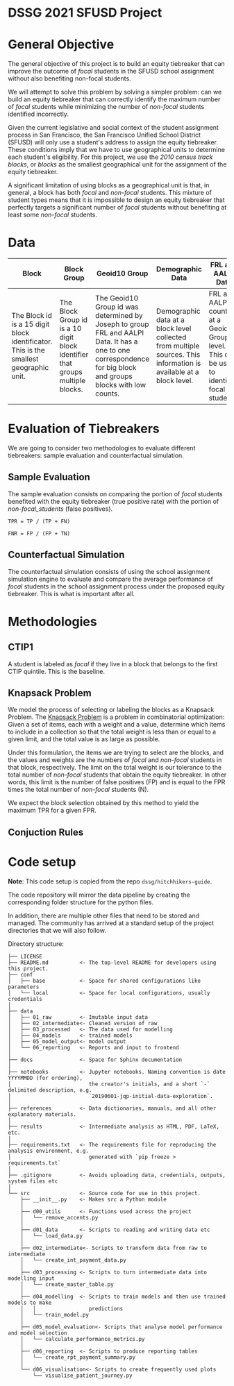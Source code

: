 # DSSG 2021 SFUSD Project

# General Objective

The general objective of this project is to build an equity tiebreaker that can improve the outcome of _focal_ students in the SFUSD school assignment without also benefiting non-focal students.

We will attempt to solve this problem by solving a simpler problem: can we build an equity tiebreaker that can correctly identify the maximum number of _focal_ students while minimizing the number of _non-focal_ students identified incorrectly.

Given the current legislative and social context of the student assignment process in San Francisco, the San Francisco Unified School District (SFUSD) will only use a student's address to assign the equity tiebreaker. These conditions imply that we have to use geographical units to determine each student's eligibility. For this project, we use the _2010 census track blocks_, or _blocks_ as the smallest geographical unit for the assignment of the equity tiebreaker.

A significant limitation of using blocks as a geographical unit is that, in general, a block has both _focal_ and _non-focal_ students. This mixture of student types means that it is impossible to design an equity tiebreaker that perfectly targets a significant number of _focal_ students without benefiting at least some _non-focal_ students. 



# Data

| Block       | Block Group | Geoid10 Group | Demographic Data | FRL and AALPI Data | Student Data |
| ----------- | ----------- | ------------- | ---------------- | ------------------ | ------------ |
| The Block id is a 15 digit block identificator. This is the smallest geographic unit. | The Block Group id is a 10 digit block identifier that groups multiple blocks. | The Geoid10 Group id was determined by Joseph to group FRL and AALPI Data. It has a one to one correspondence for big block and groups blocks with low counts. | Demographic data at a block level collected from multiple sources. This information is available at a block level. | FRL and AALPI counts at a Geoid10 Group level. This can be used to identify focal students. | Cleaned student data from previous years assignments. This information is available at a student level.|

# Evaluation of Tiebreakers

We are going to consider two methodologies to evaluate different tiebreakers: sample evaluation and counterfactual simulation.

## Sample Evaluation

The sample evaluation consists on comparing the portion of _focal_ students benefited with the equity tiebreaker (true positive rate) with the portion of _non-focal_students_ (false positives).

`TPR = TP / (TP + FN)`

`FNR = FP / (FP + TN)`

## Counterfactual Simulation
The counterfactual simulation consists of using the school assignment simulation engine to evaluate and compare the average performance of _focal_ students in the school assignment process under the proposed equity tiebreaker. This is what is important after all.

# Methodologies

## CTIP1

A student is labeled as _focal_ if they live in a block that belongs to the first CTIP quintile. This is the baseline.

## Knapsack Problem

We model the process of selecting or labeling the blocks as a Knapsack Problem. The [Knapsack Problem](https://en.wikipedia.org/wiki/Knapsack_problem) is a problem in combinatorial optimization: Given a set of items, each with a weight and a value, determine which items to include in a collection so that the total weight is less than or equal to a given limit, and the total value is as large as possible.

Under this formulation, the items we are trying to select are the blocks, and the values and weights are the numbers of _focal_  and _non-focal_ students in that block, respectively. The limit on the total weight is our tolerance to the total number of _non-focal_ students that obtain the equity tiebreaker. In other words, this limit is the number of false positives (FP) and is equal to the FPR times the total number of _non-focal_ students (N).

We expect the block selection obtained by this method to yield the maximum TPR for a given FPR.

## Conjuction Rules

# Code setup
__Note__: This code setup is copied from the repo `dssg/hitchhikers-guide`.

The code repository will mirror the data pipeline by creating the corresponding folder structure for the python files.

In addition, there are multiple other files that need to be stored and managed. The community has arrived at a standard setup of the project directories that we will also follow.

Directory structure:

```
├── LICENSE
├── README.md          <- The top-level README for developers using this project.
├── conf
│   ├── base           <- Space for shared configurations like parameters
│   └── local          <- Space for local configurations, usually credentials
│
├── data
│   ├── 01_raw         <- Imutable input data
│   ├── 02_intermediate<- Cleaned version of raw
│   ├── 03_processed   <- The data used for modelling
│   ├── 04_models      <- trained models
│   ├── 05_model_output<- model output
│   └── 06_reporting   <- Reports and input to frontend
│
├── docs               <- Space for Sphinx documentation
│
├── notebooks          <- Jupyter notebooks. Naming convention is date YYYYMMDD (for ordering),
│                         the creator's initials, and a short `-` delimited description, e.g.
│                         `20190601-jqp-initial-data-exploration`.
│
├── references         <- Data dictionaries, manuals, and all other explanatory materials.
│
├── results            <- Intermediate analysis as HTML, PDF, LaTeX, etc.
│
├── requirements.txt   <- The requirements file for reproducing the analysis environment, e.g.
│                         generated with `pip freeze > requirements.txt`
│
├── .gitignore         <- Avoids uploading data, credentials, outputs, system files etc
│
└── src                <- Source code for use in this project.
    ├── __init__.py    <- Makes src a Python module
    │
    ├── d00_utils      <- Functions used across the project
    │   └── remove_accents.py
    │
    ├── d01_data       <- Scripts to reading and writing data etc
    │   └── load_data.py
    │
    ├── d02_intermediate<- Scripts to transform data from raw to intermediate
    │   └── create_int_payment_data.py
    │
    ├── d03_processing <- Scripts to turn intermediate data into modelling input
    │   └── create_master_table.py
    │
    ├── d04_modelling  <- Scripts to train models and then use trained models to make
    │   │                 predictions
    │   └── train_model.py
    │
    ├── d05_model_evaluation<- Scripts that analyse model performance and model selection
    │   └── calculate_performance_metrics.py
    │    
    ├── d06_reporting  <- Scripts to produce reporting tables
    │   └── create_rpt_payment_summary.py
    │
    └── d06_visualisation<- Scripts to create frequently used plots
        └── visualise_patient_journey.py
```
